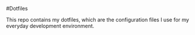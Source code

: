 #Dotfiles

This repo contains my dotfiles, which are the configuration files I use for my everyday development environment.
